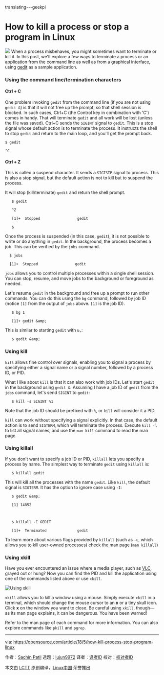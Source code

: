 translating---geekpi

How to kill a process or stop a program in Linux
======

![](https://opensource.com/sites/default/files/styles/image-full-size/public/lead-images/x_stop_terminate_program_kill.jpg?itok=9rM8i9x8)
When a process misbehaves, you might sometimes want to terminate or kill it. In this post, we'll explore a few ways to terminate a process or an application from the command line as well as from a graphical interface, using [gedit][1] as a sample application.

### Using the command line/termination characters

#### Ctrl + C

One problem invoking `gedit` from the command line (if you are not using `gedit &`) is that it will not free up the prompt, so that shell session is blocked. In such cases, Ctrl+C (the Control key in combination with 'C') comes in handy. That will terminate `gedit` and all work will be lost (unless the file was saved). Ctrl+C sends the `SIGINT` signal to `gedit`. This is a stop signal whose default action is to terminate the process. It instructs the shell to stop `gedit` and return to the main loop, and you'll get the prompt back.
```
$ gedit

^C

```

#### Ctrl + Z

This is called a suspend character. It sends a `SIGTSTP` signal to process. This is also a stop signal, but the default action is not to kill but to suspend the process.

It will stop (kill/terminate) `gedit` and return the shell prompt.
```
   $ gedit

   ^Z

   [1]+  Stopped                 gedit

   $

```

Once the process is suspended (in this case, `gedit`), it is not possible to write or do anything in `gedit`. In the background, the process becomes a job. This can be verified by the `jobs` command.
```
  $ jobs

  [1]+  Stopped                 gedit

```

`jobs` allows you to control multiple processes within a single shell session. You can stop, resume, and move jobs to the background or foreground as needed.

Let's resume `gedit` in the background and free up a prompt to run other commands. You can do this using the `bg` command, followed by job ID (notice `[1]` from the output of `jobs` above. `[1]` is the job ID).
```
   $ bg 1

   [1]+ gedit &amp;

```

This is similar to starting `gedit` with `&,`:
```
   $ gedit &amp;

```

### Using kill

`kill` allows fine control over signals, enabling you to signal a process by specifying either a signal name or a signal number, followed by a process ID, or PID.

What I like about `kill` is that it can also work with job IDs. Let's start `gedit` in the background using `gedit &`. Assuming I have a job ID of `gedit` from the `jobs` command, let's send `SIGINT` to `gedit`:
```
   $ kill -s SIGINT %1

```

Note that the job ID should be prefixed with `%`, or `kill` will consider it a PID.

`kill` can work without specifying a signal explicitly. In that case, the default action is to send `SIGTERM`, which will terminate the process. Execute `kill -l` to list all signal names, and use the `man kill` command to read the man page.

### Using killall

If you don't want to specify a job ID or PID, `killall` lets you specify a process by name. The simplest way to terminate `gedit` using `killall` is:
```
   $ killall gedit

```

This will kill all the processes with the name `gedit`. Like `kill`, the default signal is `SIGTERM`. It has the option to ignore case using `-I`:
```
   $ gedit &amp;

   [1] 14852



   $ killall -I GEDIT

   [1]+  Terminated              gedit

```

To learn more about various flags provided by `killall` (such as `-u`, which allows you to kill user-owned processes) check the man page (`man killall`)

### Using xkill

Have you ever encountered an issue where a media player, such as [VLC][2], grayed out or hung? Now you can find the PID and kill the application using one of the commands listed above or use `xkill`.

![Using xkill][3]

`xkill` allows you to kill a window using a mouse. Simply execute `xkill` in a terminal, which should change the mouse cursor to an **x** or a tiny skull icon. Click **x** on the window you want to close. Be careful using `xkill`, though—as its man page explains, it can be dangerous. You have been warned!

Refer to the man page of each command for more information. You can also explore commands like `pkill` and `pgrep`.

--------------------------------------------------------------------------------

via: https://opensource.com/article/18/5/how-kill-process-stop-program-linux

作者：[Sachin Patil][a]
选题：[lujun9972](https://github.com/lujun9972)
译者：[译者ID](https://github.com/译者ID)
校对：[校对者ID](https://github.com/校对者ID)

本文由 [LCTT](https://github.com/LCTT/TranslateProject) 原创编译，[Linux中国](https://linux.cn/) 荣誉推出

[a]:https://opensource.com/users/psachin
[1]:https://wiki.gnome.org/Apps/Gedit
[2]:https://www.videolan.org/vlc/index.html
[3]:https://opensource.com/sites/default/files/styles/panopoly_image_original/public/uploads/xkill_gedit.png?itok=TBvMw0TN (Using xkill)
